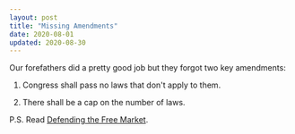 ```yaml
---
layout: post
title: "Missing Amendments"
date: 2020-08-01
updated: 2020-08-30
---
```


Our forefathers did a pretty good job but they forgot two key amendments:

1. Congress shall pass no laws that don't apply to them.

2. There shall be a cap on the number of laws.

P.S. Read [Defending the Free Market](https://amzn.com/1596983256).
